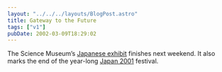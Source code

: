 ```yaml
---
layout: "../../../layouts/BlogPost.astro"
title: Gateway to the Future
tags: ["v1"]
pubDate: 2002-03-09T18:29:02
---
```


The Science Museum&#8217;s [Japanese exhibit][1] finishes next weekend. It also marks the end of the year-long [Japan 2001][2] festival.

[1]: http://www.sciencemuseum.org.uk/exhibitions/japan/
[2]: http://www.japan2001.org.uk/
